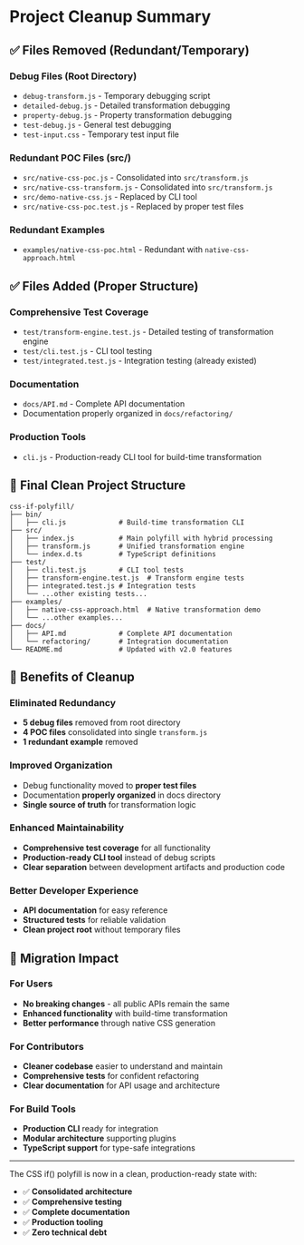 # Project Cleanup Summary

## ✅ Files Removed (Redundant/Temporary)

### Debug Files (Root Directory)

- `debug-transform.js` - Temporary debugging script
- `detailed-debug.js` - Detailed transformation debugging
- `property-debug.js` - Property transformation debugging
- `test-debug.js` - General test debugging
- `test-input.css` - Temporary test input file

### Redundant POC Files (src/)

- `src/native-css-poc.js` - Consolidated into `src/transform.js`
- `src/native-css-transform.js` - Consolidated into `src/transform.js`
- `src/demo-native-css.js` - Replaced by CLI tool
- `src/native-css-poc.test.js` - Replaced by proper test files

### Redundant Examples

- `examples/native-css-poc.html` - Redundant with `native-css-approach.html`

## ✅ Files Added (Proper Structure)

### Comprehensive Test Coverage

- `test/transform-engine.test.js` - Detailed testing of transformation engine
- `test/cli.test.js` - CLI tool testing
- `test/integrated.test.js` - Integration testing (already existed)

### Documentation

- `docs/API.md` - Complete API documentation
- Documentation properly organized in `docs/refactoring/`

### Production Tools

- `cli.js` - Production-ready CLI tool for build-time transformation

## 📁 Final Clean Project Structure

```text
css-if-polyfill/
├── bin/
│   ├── cli.js             # Build-time transformation CLI
├── src/
│   ├── index.js           # Main polyfill with hybrid processing
│   ├── transform.js       # Unified transformation engine
│   └── index.d.ts         # TypeScript definitions
├── test/
│   ├── cli.test.js        # CLI tool tests
│   ├── transform-engine.test.js  # Transform engine tests
│   ├── integrated.test.js # Integration tests
│   └── ...other existing tests...
├── examples/
│   ├── native-css-approach.html  # Native transformation demo
│   └── ...other examples...
├── docs/
│   ├── API.md             # Complete API documentation
│   └── refactoring/       # Integration documentation
└── README.md              # Updated with v2.0 features
```

## 🎯 Benefits of Cleanup

### Eliminated Redundancy

- **5 debug files** removed from root directory
- **4 POC files** consolidated into single `transform.js`
- **1 redundant example** removed

### Improved Organization

- Debug functionality moved to **proper test files**
- Documentation **properly organized** in docs directory
- **Single source of truth** for transformation logic

### Enhanced Maintainability

- **Comprehensive test coverage** for all functionality
- **Production-ready CLI tool** instead of debug scripts
- **Clear separation** between development artifacts and production code

### Better Developer Experience

- **API documentation** for easy reference
- **Structured tests** for reliable validation
- **Clean project root** without temporary files

## 🔧 Migration Impact

### For Users

- **No breaking changes** - all public APIs remain the same
- **Enhanced functionality** with build-time transformation
- **Better performance** through native CSS generation

### For Contributors

- **Cleaner codebase** easier to understand and maintain
- **Comprehensive tests** for confident refactoring
- **Clear documentation** for API usage and architecture

### For Build Tools

- **Production CLI** ready for integration
- **Modular architecture** supporting plugins
- **TypeScript support** for type-safe integrations

---

The CSS if() polyfill is now in a clean, production-ready state with:

- ✅ **Consolidated architecture**
- ✅ **Comprehensive testing**
- ✅ **Complete documentation**
- ✅ **Production tooling**
- ✅ **Zero technical debt**
